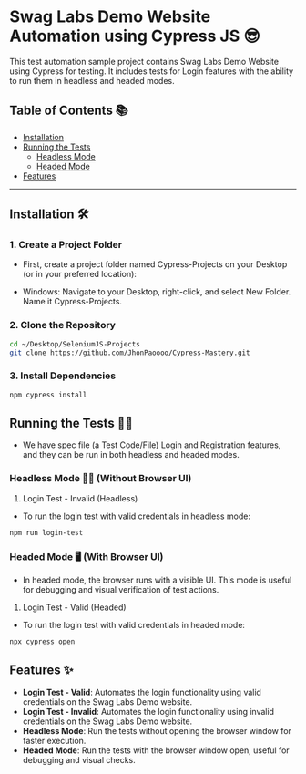 # Swag Labs Demo Website Automation using Cypress JS 😎
  This test automation sample project contains Swag Labs Demo Website using Cypress for testing. It includes tests for Login features with the ability to run them in headless and headed modes. 

  ## Table of Contents 📚

- [Installation](#installation)
- [Running the Tests](#running-the-tests)
  - [Headless Mode](#headless-mode)
  - [Headed Mode](#headed-mode)
- [Features](#features)

---

## Installation 🛠️

### 1. Create a Project Folder
- First, create a project folder named Cypress-Projects on your Desktop (or in your preferred location):

- Windows: Navigate to your Desktop, right-click, and select New Folder. Name it Cypress-Projects.

### 2. Clone the Repository

```bash
cd ~/Desktop/SeleniumJS-Projects
git clone https://github.com/JhonPaoooo/Cypress-Mastery.git
```
### 3. Install Dependencies

```bash
npm cypress install
```

## Running the Tests 🏃‍♂️
- We have spec file (a Test Code/File) Login and Registration features, and they can be run in both headless and headed modes.

### Headless Mode 🧑‍💻 (Without Browser UI)

1. Login Test - Invalid (Headless)
- To run the login test with valid credentials in headless mode:

```bash
npm run login-test
```
### Headed Mode 🖥️ (With Browser UI)
- In headed mode, the browser runs with a visible UI. This mode is useful for debugging and visual verification of test actions.

1. Login Test - Valid (Headed)
- To run the login test with valid credentials in headed mode:

```bash
npx cypress open
```


## Features ✨

- **Login Test - Valid**: Automates the login functionality using valid credentials on the Swag Labs Demo website.
- **Login Test - Invalid**: Automates the login functionality using invalid credentials on the Swag Labs Demo website.
- **Headless Mode**: Run the tests without opening the browser window for faster execution.
- **Headed Mode**: Run the tests with the browser window open, useful for debugging and visual checks.
